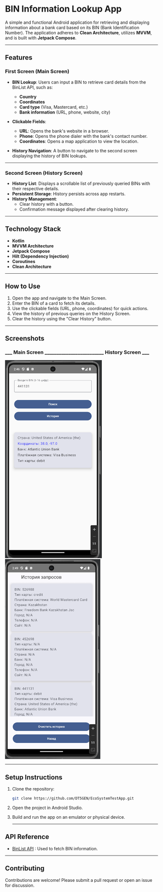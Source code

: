# BIN Information Lookup App

A simple and functional Android application for retrieving and displaying information about a bank card based on its BIN (Bank Identification Number). The application adheres to **Clean Architecture**, utilizes **MVVM**, and is built with **Jetpack Compose**.

---

## Features

### First Screen (Main Screen)
- **BIN Lookup**: Users can input a BIN to retrieve card details from the BinList API, such as:
  - **Country**
  - **Coordinates**
  - **Card type** (Visa, Mastercard, etc.)
  - **Bank information** (URL, phone, website, city)

- **Clickable Fields**:
  - **URL**: Opens the bank's website in a browser.
  - **Phone**: Opens the phone dialer with the bank's contact number.
  - **Coordinates**: Opens a map application to view the location.

- **History Navigation**: A button to navigate to the second screen displaying the history of BIN lookups.

---

### Second Screen (History Screen)
- **History List**: Displays a scrollable list of previously queried BINs with their respective details.
- **Persistent Storage**: History persists across app restarts.
- **History Management**:
  - Clear history with a button.
  - Confirmation message displayed after clearing history.

---

## Technology Stack
- **Kotlin**
- **MVVM Architecture**
- **Jetpack Compose**
- **Hilt (Dependency Injection)**
- **Coroutines**
- **Clean Architecture**

---

## How to Use
1. Open the app and navigate to the Main Screen.
2. Enter the BIN of a card to fetch its details.
3. Use the clickable fields (URL, phone, coordinates) for quick actions.
4. View the history of previous queries on the History Screen.
5. Clear the history using the "Clear History" button.

---

## Screenshots

### ___   Main Screen         _________________________                History Screen   ___
![Main Screen](app/images/scr1.png)   ![History Screen](app/images/scr2.png)

---

## Setup Instructions
1. Clone the repository:  
   ```bash
   git clone https://github.com/DT5GEN/EcoSystemTestApp.git
2. Open the project in Android Studio.
3. Build and run the app on an emulator or physical device.


   ---

## API Reference
- [BinList API](https://binlist.net/)  : Used to fetch BIN information.


---

   ## Contributing
Contributions are welcome! Please submit a pull request or open an issue for discussion.

